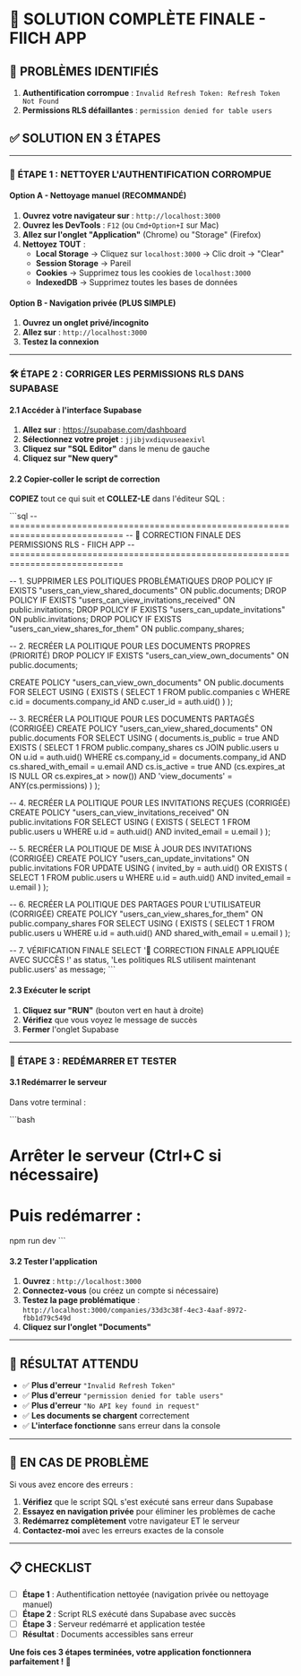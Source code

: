 # 🎯 SOLUTION COMPLÈTE FINALE - FIICH APP

## 🚨 PROBLÈMES IDENTIFIÉS

1. **Authentification corrompue** : `Invalid Refresh Token: Refresh Token Not Found`
2. **Permissions RLS défaillantes** : `permission denied for table users`

## ✅ SOLUTION EN 3 ÉTAPES

---

### 📘 **ÉTAPE 1 : NETTOYER L'AUTHENTIFICATION CORROMPUE**

#### Option A - Nettoyage manuel (RECOMMANDÉ)

1. **Ouvrez votre navigateur sur** : `http://localhost:3000`
2. **Ouvrez les DevTools** : `F12` (ou `Cmd+Option+I` sur Mac)
3. **Allez sur l'onglet "Application"** (Chrome) ou "Storage" (Firefox)
4. **Nettoyez TOUT** :
   - **Local Storage** → Cliquez sur `localhost:3000` → Clic droit → "Clear"
   - **Session Storage** → Pareil
   - **Cookies** → Supprimez tous les cookies de `localhost:3000`
   - **IndexedDB** → Supprimez toutes les bases de données

#### Option B - Navigation privée (PLUS SIMPLE)

1. **Ouvrez un onglet privé/incognito**
2. **Allez sur** : `http://localhost:3000`
3. **Testez la connexion**

---

### 🛠️ **ÉTAPE 2 : CORRIGER LES PERMISSIONS RLS DANS SUPABASE**

#### 2.1 Accéder à l'interface Supabase

1. **Allez sur** : https://supabase.com/dashboard
2. **Sélectionnez votre projet** : `jjibjvxdiqvuseaexivl`
3. **Cliquez sur "SQL Editor"** dans le menu de gauche
4. **Cliquez sur "New query"**

#### 2.2 Copier-coller le script de correction

**COPIEZ** tout ce qui suit et **COLLEZ-LE** dans l'éditeur SQL :

\`\`\`sql
-- ============================================================================
-- 🎯 CORRECTION FINALE DES PERMISSIONS RLS - FIICH APP
-- ============================================================================

-- 1. SUPPRIMER LES POLITIQUES PROBLÉMATIQUES
DROP POLICY IF EXISTS "users_can_view_shared_documents" ON public.documents;
DROP POLICY IF EXISTS "users_can_view_invitations_received" ON public.invitations;
DROP POLICY IF EXISTS "users_can_update_invitations" ON public.invitations;
DROP POLICY IF EXISTS "users_can_view_shares_for_them" ON public.company_shares;

-- 2. RECRÉER LA POLITIQUE POUR LES DOCUMENTS PROPRES (PRIORITÉ)
DROP POLICY IF EXISTS "users_can_view_own_documents" ON public.documents;

CREATE POLICY "users_can_view_own_documents"
ON public.documents FOR SELECT
USING (
    EXISTS (
        SELECT 1 FROM public.companies c
        WHERE c.id = documents.company_id
        AND c.user_id = auth.uid()
    )
);

-- 3. RECRÉER LA POLITIQUE POUR LES DOCUMENTS PARTAGÉS (CORRIGÉE)
CREATE POLICY "users_can_view_shared_documents"
ON public.documents FOR SELECT
USING (
    documents.is_public = true
    AND EXISTS (
        SELECT 1 FROM public.company_shares cs
        JOIN public.users u ON u.id = auth.uid()
        WHERE cs.company_id = documents.company_id
        AND cs.shared_with_email = u.email
        AND cs.is_active = true
        AND (cs.expires_at IS NULL OR cs.expires_at > now())
        AND 'view_documents' = ANY(cs.permissions)
    )
);

-- 4. RECRÉER LA POLITIQUE POUR LES INVITATIONS REÇUES (CORRIGÉE)
CREATE POLICY "users_can_view_invitations_received"
ON public.invitations FOR SELECT
USING (
    EXISTS (
        SELECT 1 FROM public.users u
        WHERE u.id = auth.uid()
        AND invited_email = u.email
    )
);

-- 5. RECRÉER LA POLITIQUE DE MISE À JOUR DES INVITATIONS (CORRIGÉE)
CREATE POLICY "users_can_update_invitations"
ON public.invitations FOR UPDATE
USING (
    invited_by = auth.uid()
    OR EXISTS (
        SELECT 1 FROM public.users u
        WHERE u.id = auth.uid()
        AND invited_email = u.email
    )
);

-- 6. RECRÉER LA POLITIQUE DES PARTAGES POUR L'UTILISATEUR (CORRIGÉE)
CREATE POLICY "users_can_view_shares_for_them"
ON public.company_shares FOR SELECT
USING (
    EXISTS (
        SELECT 1 FROM public.users u
        WHERE u.id = auth.uid()
        AND shared_with_email = u.email
    )
);

-- 7. VÉRIFICATION FINALE
SELECT 
    '🎉 CORRECTION FINALE APPLIQUÉE AVEC SUCCÈS !' as status,
    'Les politiques RLS utilisent maintenant public.users' as message;
\`\`\`

#### 2.3 Exécuter le script

1. **Cliquez sur "RUN"** (bouton vert en haut à droite)
2. **Vérifiez** que vous voyez le message de succès
3. **Fermer** l'onglet Supabase

---

### 🚀 **ÉTAPE 3 : REDÉMARRER ET TESTER**

#### 3.1 Redémarrer le serveur

Dans votre terminal :

\`\`\`bash
# Arrêter le serveur (Ctrl+C si nécessaire)
# Puis redémarrer :
npm run dev
\`\`\`

#### 3.2 Tester l'application

1. **Ouvrez** : `http://localhost:3000`
2. **Connectez-vous** (ou créez un compte si nécessaire)
3. **Testez la page problématique** : `http://localhost:3000/companies/33d3c38f-4ec3-4aaf-8972-fbb1d79c549d`
4. **Cliquez sur l'onglet "Documents"**

---

## 🎉 RÉSULTAT ATTENDU

- ✅ **Plus d'erreur** `"Invalid Refresh Token"`
- ✅ **Plus d'erreur** `"permission denied for table users"`
- ✅ **Plus d'erreur** `"No API key found in request"`
- ✅ **Les documents se chargent** correctement
- ✅ **L'interface fonctionne** sans erreur dans la console

---

## 🚨 EN CAS DE PROBLÈME

Si vous avez encore des erreurs :

1. **Vérifiez** que le script SQL s'est exécuté sans erreur dans Supabase
2. **Essayez en navigation privée** pour éliminer les problèmes de cache
3. **Redémarrez complètement** votre navigateur ET le serveur
4. **Contactez-moi** avec les erreurs exactes de la console

---

## 📋 CHECKLIST

- [ ] **Étape 1** : Authentification nettoyée (navigation privée ou nettoyage manuel)
- [ ] **Étape 2** : Script RLS exécuté dans Supabase avec succès
- [ ] **Étape 3** : Serveur redémarré et application testée
- [ ] **Résultat** : Documents accessibles sans erreur

**Une fois ces 3 étapes terminées, votre application fonctionnera parfaitement !** 🚀